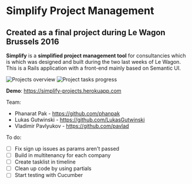 # Simplify Project Management
## Created as a final project during Le Wagon Brussels 2016

**Simplify** is a **simplified project management tool** for consultancies which is which was designed and built during the two last weeks of Le Wagon. This is a Rails application with a front-end mainly based on Semantic UI.

![Projects overview](http://pavl.io/simplify/s1.png)
![Project tasks progress](http://pavl.io/simplify/s2.png)

**Demo**: https://simplify-projects.herokuapp.com

Team:
* Phanarat Pak - https://github.com/phanpak
* Lukas Gutwinski - https://github.com/LukasGutwinski
* Vladimir Pavlyukov - https://github.com/pavlad

To do:
- [ ] Fix sign up issues as params aren't passed
- [ ] Build in multitenancy for each company
- [ ] Create tasklist in timeline
- [ ] Clean up code by using partials
- [ ] Start testing with Cucumber
